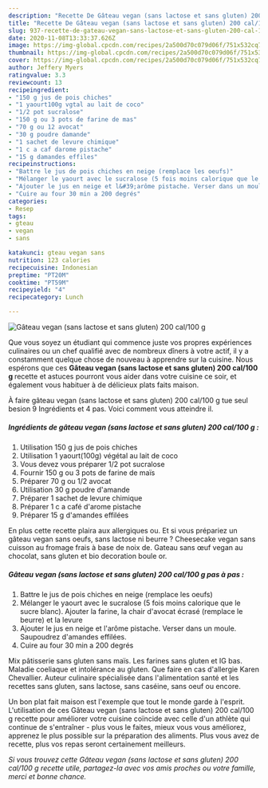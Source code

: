 ```yaml
---
description: "Recette De Gâteau vegan (sans lactose et sans gluten) 200 cal/100 g"
title: "Recette De Gâteau vegan (sans lactose et sans gluten) 200 cal/100 g"
slug: 937-recette-de-gateau-vegan-sans-lactose-et-sans-gluten-200-cal-100-g
date: 2020-11-08T13:33:37.626Z
image: https://img-global.cpcdn.com/recipes/2a500d70c079d06f/751x532cq70/gateau-vegan-sans-lactose-et-sans-gluten-200-cal100-g-photo-principale-de-la-recette.jpg
thumbnail: https://img-global.cpcdn.com/recipes/2a500d70c079d06f/751x532cq70/gateau-vegan-sans-lactose-et-sans-gluten-200-cal100-g-photo-principale-de-la-recette.jpg
cover: https://img-global.cpcdn.com/recipes/2a500d70c079d06f/751x532cq70/gateau-vegan-sans-lactose-et-sans-gluten-200-cal100-g-photo-principale-de-la-recette.jpg
author: Jeffery Myers
ratingvalue: 3.3
reviewcount: 13
recipeingredient:
- "150 g jus de pois chiches"
- "1 yaourt100g vgtal au lait de coco"
- "1/2 pot sucralose"
- "150 g ou 3 pots de farine de mas"
- "70 g ou 12 avocat"
- "30 g poudre damande"
- "1 sachet de levure chimique"
- "1 c a caf darome pistache"
- "15 g damandes effiles"
recipeinstructions:
- "Battre le jus de pois chiches en neige (remplace les oeufs)"
- "Mélanger le yaourt avec le sucralose (5 fois moins calorique que le sucre blanc). Ajouter la farine, la chair d&#39;avocat écrasé (remplace le beurre) et la levure"
- "Ajouter le jus en neige et l&#39;arôme pistache. Verser dans un moule. Saupoudrez d&#39;amandes effilées."
- "Cuire au four 30 min a 200 degrés"
categories:
- Resep
tags:
- gteau
- vegan
- sans

katakunci: gteau vegan sans 
nutrition: 123 calories
recipecuisine: Indonesian
preptime: "PT20M"
cooktime: "PT59M"
recipeyield: "4"
recipecategory: Lunch

---
```



![Gâteau vegan (sans lactose et sans gluten) 200 cal/100 g](https://img-global.cpcdn.com/recipes/2a500d70c079d06f/751x532cq70/gateau-vegan-sans-lactose-et-sans-gluten-200-cal100-g-photo-principale-de-la-recette.jpg)

Que vous soyez un étudiant qui commence juste vos propres expériences culinaires ou un chef qualifié avec de nombreux dîners à votre actif, il y a constamment quelque chose de nouveau à apprendre sur la cuisine. Nous espérons que ces <strong> Gâteau vegan (sans lactose et sans gluten) 200 cal/100 g </strong> recette et astuces pourront vous aider dans votre cuisine ce soir, et également vous habituer à de délicieux plats faits maison.

<!--inarticleads1-->

À faire gâteau vegan (sans lactose et sans gluten) 200 cal/100 g tue seul besion 9 Ingrédients et 4 pas. Voici comment vous atteindre il.

##### Ingrédients de gâteau vegan (sans lactose et sans gluten) 200 cal/100 g :

1. Utilisation 150 g jus de pois chiches
1. Utilisation 1 yaourt(100g) végétal au lait de coco
1. Vous devez vous préparer 1/2 pot sucralose
1. Fournir 150 g ou 3 pots de farine de maïs
1. Préparer 70 g ou 1/2 avocat
1. Utilisation 30 g poudre d&#39;amande
1. Préparer 1 sachet de levure chimique
1. Préparer 1 c a café d&#39;arome pistache
1. Préparer 15 g d&#39;amandes effilées


En plus cette recette plaira aux allergiques ou. Et si vous prépariez un gâteau vegan sans oeufs, sans lactose ni beurre ? Cheesecake vegan sans cuisson au fromage frais à base de noix de. Gateau sans œuf vegan au chocolat, sans gluten et bio decoration boule or. 

<!--inarticleads2-->

##### Gâteau vegan (sans lactose et sans gluten) 200 cal/100 g pas à pas :

1. Battre le jus de pois chiches en neige (remplace les oeufs)
1. Mélanger le yaourt avec le sucralose (5 fois moins calorique que le sucre blanc). Ajouter la farine, la chair d&#39;avocat écrasé (remplace le beurre) et la levure
1. Ajouter le jus en neige et l&#39;arôme pistache. Verser dans un moule. Saupoudrez d&#39;amandes effilées.
1. Cuire au four 30 min a 200 degrés


Mix pâtisserie sans gluten sans maïs. Les farines sans gluten et IG bas. Maladie coeliaque et intolérance au gluten. Que faire en cas d&#39;allergie Karen Chevallier. Auteur culinaire spécialisée dans l&#39;alimentation santé et les recettes sans gluten, sans lactose, sans caséine, sans oeuf ou encore. 

<!--inarticleads1-->

<p>
Un bon plat fait maison est l'exemple que tout le monde garde à l'esprit. L'utilisation de ces Gâteau vegan (sans lactose et sans gluten) 200 cal/100 g recette pour améliorer votre cuisine coïncide avec celle d'un athlète qui continue de s'entraîner - plus vous le faites, mieux vous vous améliorez, apprenez le plus possible sur la préparation des aliments. Plus vous avez de recette, plus vos repas seront certainement meilleurs.
</p>

<p>
<i>Si vous trouvez cette Gâteau vegan (sans lactose et sans gluten) 200 cal/100 g recette utile, partagez-la avec vos amis proches ou votre famille, merci et bonne chance.</i>
</p>
